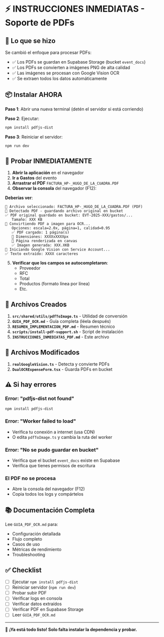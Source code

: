 # ⚡ INSTRUCCIONES INMEDIATAS - Soporte de PDFs

## 🎯 Lo que se hizo

Se cambió el enfoque para procesar PDFs:
- ✅ Los PDFs se guardan en Supabase Storage (bucket `event_docs`)
- ✅ Los PDFs se convierten a imágenes PNG de alta calidad
- ✅ Las imágenes se procesan con Google Vision OCR
- ✅ Se extraen todos los datos automáticamente

## 📦 Instalar AHORA

**Paso 1**: Abrir una nueva terminal (detén el servidor si está corriendo)

**Paso 2**: Ejecutar:
```bash
npm install pdfjs-dist
```

**Paso 3**: Reiniciar el servidor:
```bash
npm run dev
```

## 🧪 Probar INMEDIATAMENTE

1. **Abrir la aplicación** en el navegador
2. **Ir a Gastos** del evento
3. **Arrastrar el PDF** `FACTURA_HP-_HUGO_DE_LA_CUADRA.PDF`
4. **Observar la consola** del navegador (F12):

**Deberías ver**:
```
📄 Archivo seleccionado: FACTURA_HP-_HUGO_DE_LA_CUADRA.PDF (PDF)
📄 Detectado PDF - guardando archivo original en bucket
✅ PDF original guardado en bucket: EVT-2025-XXX/gastos/...
   Tamaño: XXX KB
🔄 Convirtiendo PDF a imagen para OCR...
   Opciones: escala=2.0x, página=1, calidad=0.95
   ✅ PDF cargado: 1 página(s)
   📐 Dimensiones: XXXXxXXXXpx
   🎨 Página renderizada en canvas
   ✅ Imagen generada: XXX.XKB
🚀 Iniciando Google Vision con Service Account...
✅ Texto extraído: XXXX caracteres
```

5. **Verificar que los campos se autocompletaron**:
   - Proveedor
   - RFC
   - Total
   - Productos (formato línea por línea)
   - Etc.

## 📂 Archivos Creados

1. **`src/shared/utils/pdfToImage.ts`** - Utilidad de conversión
2. **`GUIA_PDF_OCR.md`** - Guía completa (léela después)
3. **`RESUMEN_IMPLEMENTACION_PDF.md`** - Resumen técnico
4. **`scripts/install-pdf-support.sh`** - Script de instalación
5. **`INSTRUCCIONES_INMEDIATAS_PDF.md`** - Este archivo

## 📝 Archivos Modificados

1. **`realGoogleVision.ts`** - Detecta y convierte PDFs
2. **`DualOCRExpenseForm.tsx`** - Guarda PDFs en bucket

## ⚠️ Si hay errores

### Error: "pdfjs-dist not found"
```bash
npm install pdfjs-dist
```

### Error: "Worker failed to load"
- Verifica tu conexión a internet (usa CDN)
- O edita `pdfToImage.ts` y cambia la ruta del worker

### Error: "No se pudo guardar en bucket"
- Verifica que el bucket `event_docs` existe en Supabase
- Verifica que tienes permisos de escritura

### El PDF no se procesa
- Abre la consola del navegador (F12)
- Copia todos los logs y compártelos

## 📚 Documentación Completa

Lee `GUIA_PDF_OCR.md` para:
- Configuración detallada
- Flujo completo
- Casos de uso
- Métricas de rendimiento
- Troubleshooting

## ✅ Checklist

- [ ] Ejecutar `npm install pdfjs-dist`
- [ ] Reiniciar servidor (`npm run dev`)
- [ ] Probar subir PDF
- [ ] Verificar logs en consola
- [ ] Verificar datos extraídos
- [ ] Verificar PDF en Supabase Storage
- [ ] Leer `GUIA_PDF_OCR.md`

---

🎉 **¡Ya está todo listo! Solo falta instalar la dependencia y probar.**
